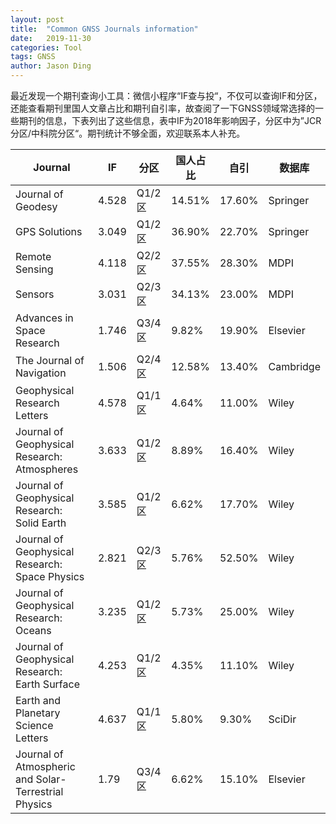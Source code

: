 ```yaml
---
layout: post
title:  "Common GNSS Journals information"
date:   2019-11-30
categories: Tool
tags: GNSS
author: Jason Ding
---
```




最近发现一个期刊查询小工具：微信小程序“IF查与投“，不仅可以查询IF和分区，还能查看期刊里国人文章占比和期刊自引率，故查阅了一下GNSS领域常选择的一些期刊的信息，下表列出了这些信息，表中IF为2018年影响因子，分区中为”JCR分区/中科院分区“。期刊统计不够全面，欢迎联系本人补充。

| Journal                                              | IF    | 分区   | 国人占比 | 自引   | 数据库        |
| ---------------------------------------------------- | ----- | ------ | -------- | ------ | ------------- |
| Journal of Geodesy                                   | 4.528 | Q1/2区 | 14.51%   | 17.60% | Springer      |
| GPS Solutions                                        | 3.049 | Q1/2区 | 36.90%   | 22.70% | Springer      |
| Remote Sensing                                       | 4.118 | Q2/2区 | 37.55%   | 28.30% | MDPI          |
| Sensors                                              | 3.031 | Q2/3区 | 34.13%   | 23.00% | MDPI          |
| Advances in Space Research                           | 1.746 | Q3/4区 | 9.82%    | 19.90% | Elsevier      |
| The Journal of Navigation                            | 1.506 | Q2/4区 | 12.58%   | 13.40% | Cambridge     |
| Geophysical Research Letters                         | 4.578 | Q1/1区 | 4.64%    | 11.00% | Wiley         |
| Journal of Geophysical Research: Atmospheres         | 3.633 | Q1/2区 | 8.89%    | 16.40% | Wiley         |
| Journal of Geophysical Research: Solid Earth         | 3.585 | Q1/2区 | 6.62%    | 17.70% | Wiley         |
| Journal of Geophysical Research: Space Physics       | 2.821 | Q2/3区 | 5.76%    | 52.50% | Wiley         |
| Journal of Geophysical Research: Oceans              | 3.235 | Q1/2区 | 5.73%    | 25.00% | Wiley         |
| Journal of Geophysical Research: Earth Surface       | 4.253 | Q1/2区 | 4.35%    | 11.10% | Wiley         |
| Earth and Planetary Science Letters                  | 4.637 | Q1/1区 | 5.80%    | 9.30%  | SciDir |
| Journal of Atmospheric and Solar-Terrestrial Physics | 1.79  | Q3/4区 | 6.62%    | 15.10% | Elsevier      |

